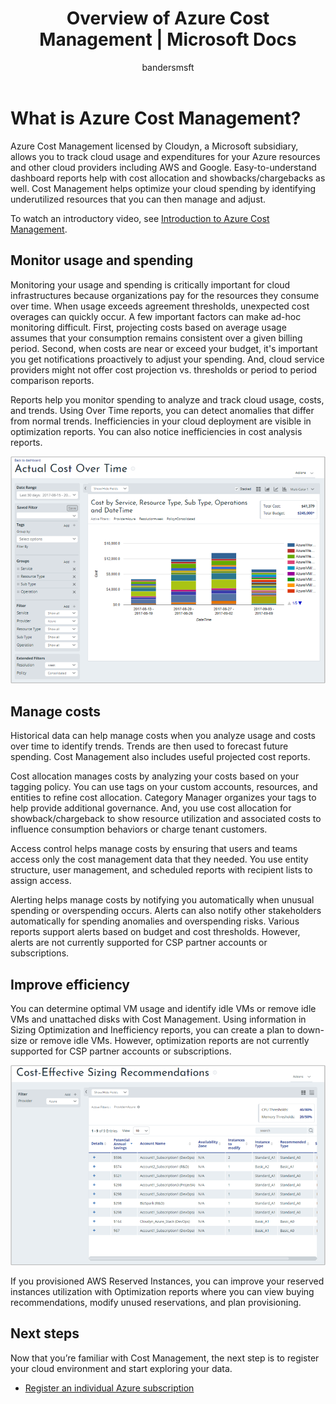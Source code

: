 ﻿---
title: Overview of Azure Cost Management | Microsoft Docs
description: Azure Cost Management is a multi-cloud cost management solution that helps you use Azure and other cloud resources.
services: cost-management
keywords:
author: bandersmsft
ms.author: banders
ms.date: 04/26/2018
ms.topic: overview
ms.service: cost-management
manager: benshy
ms.custom: 
---

# What is Azure Cost Management?

Azure Cost Management licensed by Cloudyn, a Microsoft subsidiary, allows you to track cloud usage and expenditures for your Azure resources and other cloud providers including AWS and Google. Easy-to-understand dashboard reports help with cost allocation and showbacks/chargebacks as well. Cost Management helps optimize your cloud spending by identifying underutilized resources that you can then manage and adjust.

To watch an introductory video, see [Introduction to Azure Cost Management](https://azure.microsoft.com/resources/videos/azure-cost-management-overview-and-demo).

## Monitor usage and spending

Monitoring your usage and spending is critically important for cloud infrastructures because organizations pay for the resources they consume over time. When usage exceeds agreement thresholds, unexpected cost overages can quickly occur. A few important factors can make ad-hoc monitoring difficult. First, projecting costs based on average usage assumes that your consumption remains consistent over a given billing period. Second, when costs are near or exceed your budget, it's important you get notifications proactively to adjust your spending. And, cloud service providers might not offer cost projection vs. thresholds or period to period comparison reports.

Reports help you monitor spending to analyze and track cloud usage, costs, and trends. Using Over Time reports, you can detect anomalies that differ from normal trends. Inefficiencies in your cloud deployment are visible in optimization reports. You can also notice inefficiencies in cost analysis reports.

![Cost Over Time report](media\overview\cost-over-time-rpt.png)


## Manage costs

Historical data can help manage costs when you analyze usage and costs over time to identify trends. Trends are then used to forecast future spending. Cost Management also includes useful projected cost reports.

Cost allocation manages costs by analyzing your costs based on your tagging policy. You can use tags on your custom accounts, resources, and entities to refine cost allocation. Category Manager organizes your tags to help provide additional governance. And, you use cost allocation for showback/chargeback to show resource utilization and associated costs to influence consumption behaviors or charge tenant customers.

Access control helps manage costs by ensuring that users and teams access only the cost management data that they needed. You use entity structure, user management, and scheduled reports with recipient lists to assign access.

Alerting helps manage costs by notifying you automatically when unusual spending or overspending occurs. Alerts can also notify other stakeholders automatically for spending anomalies and overspending risks. Various reports support alerts based on budget and cost thresholds. However, alerts are not currently supported for CSP partner accounts or subscriptions.

## Improve efficiency

You can determine optimal VM usage and identify idle VMs or remove idle VMs and unattached disks with Cost Management. Using information in Sizing Optimization and Inefficiency reports, you can create a plan to down-size or remove idle VMs. However, optimization reports are not currently supported for CSP partner accounts or subscriptions.

![sizing recommendations](.\media\overview\sizing.png)

If you provisioned AWS Reserved Instances, you can improve your reserved instances utilization with Optimization reports where you can view buying recommendations, modify unused reservations, and plan provisioning.

## Next steps

Now that you’re familiar with Cost Management, the next step is to register your cloud environment and start exploring your data.

- [Register an individual Azure subscription](quick-register-azure-sub.md)
